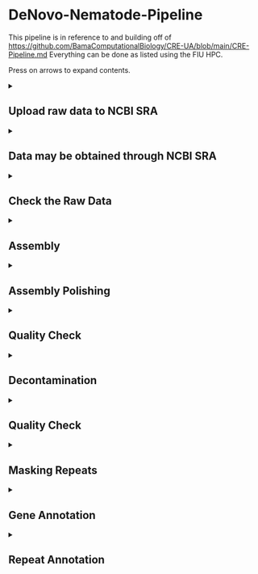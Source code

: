 # DeNovo-Nematode-Pipeline
This pipeline is in reference to and building off of https://github.com/BamaComputationalBiology/CRE-UA/blob/main/CRE-Pipeline.md
Everything can be done as listed using the FIU HPC. 

Press on arrows to expand contents.


<details>
<summary>
	
## Upload raw data to NCBI SRA
</summary>

It is a good idea to upload your raw reads to the Sequence Read Archive (SRA) so that it is stored off your system and you can come back and download it if needed. You may also place an embargo on it so that the data will not be public until your paper is published. This is also a good idea because it may take a month to process and you don't want to be worried about this while also trying to publish (most journals require the raw data to be available during the time of review).

</details>

<details>
<summary>
	
## Data may be obtained through NCBI SRA
</summary>

**Nanopore:**
```
module load sratoolkit-3.0.0
```

Go to NCBI SRA and search _Oscheius_. use the filters at the side to narrow it down to genome and nanopore reads. Find the sra ID for _Oscheius_ sp.G, the number is **SRR16242712**

```
fasterq-dump SRR16242712
#this will take a while and give you no feedback so just believe it will work.
```

If successful you should have a file named SRR16242712.fastq with 18G of data. Type ls -lh to see this.

**Illumina:**

```
fasterq-dump SRR16242711
```
If successful you should have a file named SRR16242711_1.fastq and SRR16242711_2.fastq both with 5.4G of data. Type ls -lh to see this.

</details>

<details>
<summary> 

## Check the Raw Data
</summary>

<details>
<summary>fastqc</summary>

What is the smallest read?

What is the largest read?

What is the median read length?

What is the theoretical coverage of the genome (Size of genome/(median read legth * number of reads)) OR (size of genome/file size)

Are there adapter sequences you may need to trim? If there are you should use a software like Trimmomatic or Trimgalore to trim the adapter sequences off and run fastqc again. Trimgalore is a module on the HPC but Trimmomatic will have to be installed by the user.

</details>

<details>
<summary>k-mer counting</summary>
</details>
 
</details>

<details>
<summary>
	
## Assembly
</summary>

It is a good idea to try multiple assembly methods and compare to choose the 'best' one. Best typically means most complete and contiguous. You could try with different softwares, different input data, and different amounts of input data. You can then use that 'best' one for annotation. 

We have tried assembly with:

* flye

* nextdenovo

* verkko

* hifiasm


Flye and nextdenovo use ONT and illumina data. Verkko and hifiasm use pacbio and ONT. 


--------------------------------------------------------------------------------------------------------------------------------------------------------------

<details>
<summary>nextDenovo</summary>

https://github.com/Nextomics/NextDenovo

Between flye and nextdenovo, we find nextDenovo to generally be better and more contiguous.
```
#create the input file
ls SRR16242712.fastq > input.fofn
```

```
#create the configuration file for assembly
vi run.cfg
```

Press[i] for insert and copy and paste the below section (this was obtained by going to nextDenovo documentation and copying the run.cfg file. Then we correct a few lines for our data, like genome size for example. If you don't know the genome size you can estimate it from a related species or use the option auto.

```
[General]
job_type = local
job_prefix = nextDenovo
task = all
rewrite = yes
deltmp = yes
parallel_jobs = 20
input_type = raw
read_type = ont # clr, ont, hifi
input_fofn = input.fofn
workdir = PB127

[correct_option]
read_cutoff = 1k
genome_size = 120M # estimated genome size, I know because I've already assembled this one
sort_options = -m 20g -t 15
minimap2_options_raw = -t 8
pa_correction = 3
correction_options = -p 15

[assemble_option]
minimap2_options_cns = -t 8
nextgraph_options = -a 1
```

Save by pressing [esc], type ':wq' and press [enter]

```
#create the script to run nextDenovo and create an assembled genome
vi assemble.sh
```

Press [i] for insert mode and copy the below script

```
#!/bin/bash

#SBATCH --account iacc_jfierst
#SBATCH --qos highmem1
#SBATCH --partition highmem1
#SBATCH --output=out_%assemble.log
#SBATCH --mail-user=vegge003@fiu.edu 	#use your own email instead
#SBATCH --mail-type=ALL

module load nextDenovo-2.5.0

nextDenovo run.cfg
```

Save by pressing [esc], type ':wq' and press [enter]


Run the script with: 
```
sbatch assemble.sh
```

To see if your job is running type the following command:
```
squeue --me
```

There is a common issue some face and you may need to load modules before you run the script. In which case use:
```
module load nextDenovo-2.5.0
sbatch assemble.sh
```

The final assembly result is at 03.ctg_graph/nd.asm.fasta

Basic statistics for the assembly are at 03.ctg_graph/nd.asm.fasta.stat
</details>

<details>
	<summary>Flye</summary>
	

https://canu.readthedocs.io/en/latest/quick-start.html#quickstart

The Canu module is available on HPC but I run into a problem with java when trying to use the module. Additionally, Flye is not available, and we don't use these programs enough to request their download. Thus, I've just created conda environments for these. You can try using the anaconda module on HPC (module load anaconda2), but I downloaded my own anaconda a long time ago. You can get the linux version of anaconda here: https://www.anaconda.com/download
Miniconda or Mamba probably work too, I just haven't tried.


Get Canu
```
conda create -n canu
conda activate canu
	#if conda activate doesn't work, try source activate
conda install -c bioconda canu
```

Create script
```
vi canu_correction.sh
```
Hit [i] for insertion mode and copy/paste the following:

```
#!/bin/bash

#SBATCH --account iacc_jfierst
#SBATCH --qos highmem1
#SBATCH --partition highmem1
#SBATCH --output=out_%canu_correct.log
#SBATCH --mail-user=vegge003@fiu.edu   #use your own email
#SBATCH --mail-type=ALL

#conda activate canu

canu -correct -p PB127_canu -d canu_out genomeSize=120M useGrid=false -nanopore-raw ./SRR16242712.fastq
```

Save by pressing [esc], type ':wq' and press [enter]


Run the script with: 
```
sbatch canu_correction.sh
```

To see if your job is running type the following command:
```
squeue --me
```

This job took 2.5 days to finish, but could be sped up by giving it more resources. Try adding "#SBATCH -n 8" and "#SBATCH --mem=128G" to the script.

The output is in canu_out. The corrected reads are the file: *.correctedReads.fasta.gz

However, an error is thrown because some of the read names match in the first column. To fix this we unzip the file, and replace the spaces with underscores so that the whole column is one long name. 

```
gunzip *.correctedReads.fasta.gz
cat *.correctedReads.fasta | sed 's/ /_/g' > correctedReads2.fasta
```

-----------------------------------------------------------------------------------------------------------------------------------------------------------

https://github.com/fenderglass/Flye

Get Flye
```
conda create -n flye
conda activate flye
	#if conda activate doesn't work, try source activate
conda install -c bioconda flye
```

Create the script
```
vi flye_assemble.sh
```

Hit [i] for insertion mode and copy/paste the following:
```
#!/bin/bash

#SBATCH --account iacc_jfierst
#SBATCH --qos highmem1
#SBATCH --partition highmem1
#SBATCH --output=out_%assembly.log
#SBATCH --mail-user=vegge003@fiu.edu   #use your own email
#SBATCH --mail-type=ALL

#conda activate flye    

flye --nano-corr ./canu_out/PB127_canu.correctedReads2.fasta -o flye_assembly -t 8 --genome-size 120M
```
Save and exit by pressing [esc], typing ":wq" and then [enter]

Run the script with: 
```
sbatch flye_assemble.sh
```

To see if your job is running type the following command:
```
squeue --me
```

The final assembly is in ./flye_assembly/assembly.fasta

This took approximately 4hrs to assemble a worm genome ~100Mb

</details>

Before starting Verkko or hifiasm, you may want to select for ultra-long ONT reads (50kb and up). You can do this with awk:
```
awk 'BEGIN {RS = "@"; ORS = ""} NR > 1 {getline seq; getline sep; getline qual; if (length(seq) >= MIN_SIZE) print "@"$0, seq, sep, qual}' MIN_SIZE=50000 ontReads.fastq > filteredONT.fastq
```

<details>
	<summary>Verkko</summary>

https://github.com/marbl/verkko

Verkko does not do well with little coverage.

Install Verkko with Conda:
```
conda create -n verkko -c conda-forge -c bioconda -c defaults verkko
conda activate verkko
	#if conda activate doesn't work, try source activate
```

Create the script:
```
vi verkko.sh
```

Press[i] for instertion and copy/paste the following:
```
#!/bin/bash

#SBATCH --account iacc_jfierst
#SBATCH --qos highmem1
#SBATCH --partition highmem1
# Number of nodes
#SBATCH -N 1

# Number of tasks
#SBATCH -n 16

#SBATCH --output=out_verkko.log
#SBATCH --mail-user=vegge003@fiu.edu   #use your own email
#SBATCH --mail-type=ALL

#conda activate verkko 

export VERKKO=/your/path/to/verkko/bin

verkko -d <work-directory> --hifi <hifi-fastq-files> --nano <ont-fastq-files>
```
Save and exit by pressing [esc], typing ":wq" and then [enter]

Run the script with: 
```
sbatch verkko.sh
```

To see if your job is running type the following command:
```
squeue --me
```

The SnakeMake script that Verkko runs on specifies 4CPUs, thus an error will occur if you are trying to run it on HPC without specifying the cores (#SBATCH -n 16)

The assembly is in the output directory and named assembly.fasta

This takes about 2 hours to complete on a worm genome (~100Mb)
 
</details>

<details>
	<summary>Hifiasm</summary>

https://github.com/chhylp123/hifiasm

https://hifiasm.readthedocs.io/en/latest/faq.html

Install Hifiasm with git or conda:

Git
```
git clone https://github.com/chhylp123/hifiasm
cd hifiasm
make
```

Conda
```
conda create -n hifiasm
conda activate hifiasm
	#if conda activate doesn't work, try source activate
conda install -c bioconda hifiasm
```

Create the script:
```
vi hifiasm_assembly.sh
```

Press[i] for instertion and copy/paste the following:
```
#!/bin/bash

#SBATCH --account iacc_jfierst
#SBATCH --qos highmem1
#SBATCH --partition highmem1
#SBATCH --output=out_hifi.log
#SBATCH --mail-user=vegge003@fiu.edu  #insert your own email
#SBATCH --mail-type=ALL


#pacbio reads only
hifiasm -o sample.asm -t 32 /path/to/hifi_reads.fastq


#pacbio with nanopore reads over 50kb
hifiasm -o sample.asm -t 32 --ul /path/to/filteredONT.fastq /path/to/hifi_reads.fastq

#if you installed with git then you need to include the full path to hifiasm
#make sure to comment out the option you do not want
#if you have it installed as a conda environment, make sure to load the environment before running the script
```

Save and exit by pressing [esc], typing ":wq" and then [enter]

Run the script with: 
```
sbatch hifiasm_assembly.sh
```

To see if your job is running type the following command:
```
squeue --me
```
Takes about 1 hour on a 100Mb worm genome. 

When complete, your assembly files are .gfa files, which are information about the overlap graphs. To change them into fasta files you can use awk:
```
awk '/^S/{print ">"$2;print $3}' test.p_ctg.gfa > test.p_ctg.fa
```

</details>

</details>


<details>
<summary>
	
## Assembly Polishing
</summary>

Illumina has a higher base calling accuracy than nanopore (although nanopore may be catching up soon). Therefore we "polish" the assembly by correcting the long read assembly with Illumina short read data. 

---------------------------------------------------------------------------------------------------------------------------------------------------------------

If you assembled with NextDenovo, proceed with NextPolish. If you assembled with Flye, proceed with Pilon.

<details>
<summary>NextPolish</summary>

https://github.com/Nextomics/NextPolish
```
#create the input file
ls SRR16242711_1.fastq SRR16242711_2.fastq > sgs.fofn
```

Modify the run.cfg file by typing 'vi run.cfg' and hit [i] for insert. Delete the existing code and copy/paste the following:

```
[General]
job_type = local
job_prefix = nextPolish
task = best
rewrite = yes
rerun = 3
parallel_jobs = 6
multithread_jobs = 5
genome = /your/path/to/03.ctg_graph/nd.asm.fasta #genome file
genome_size = 120M
workdir = ./01_rundir
polish_options = -p {multithread_jobs}

[sgs_option]
sgs_fofn = ./sgs.fofn
sgs_options = -max_depth 100 -bwa
```

Create a script for polishing by typing 'vi polish.sh', hit [i] for insert, and copy/paste the following:

```
#!/bin/bash

#SBATCH --account iacc_jfierst
#SBATCH --qos highmem1
#SBATCH --partition highmem1
#SBATCH --output=out_%polish.log
#SBATCH --mail-user=vegge003@fiu.edu   #use your email
#SBATCH --mail-type=ALL

module load nextPolish-1.4.0   #might need to load before running script

nextPolish run.cfg
```

Run the script. The output will be a file with pid***** and a directory named 01_rundir. The directory contains genome.nextpolish.fasta (the polished genome) and genome.nextpolish.fasta.stat (stats about the corrections made). Please rename the file if working with multiple genomes because all will come out with the same name and it could get confusing. 

</details>

<details>
<summary>Pilon</summary>

https://github.com/broadinstitute/pilon

Create the script:
```
vi pilon.sh
```

Hit [i] for insertion mode and copy/paste the following:
```
#!/bin/bash

#SBATCH --account iacc_jfierst
#SBATCH --qos highmem1
#SBATCH --partition highmem1
#SBATCH --output=out_%pilon.log
#SBATCH --mail-user=vegge003@fiu.edu   #use your own email
#SBATCH --mail-type=ALL

module load pilon-1.22-gcc-8.2.0-33xdiwt

FORWARD=[PATH TO FASTQ_1]
REVERSE=[PATH TO FASTQ_2]
LINE_NAME=PB127 ## YOUR LINE
mkdir ./pilon_out/

## ROUND 1 ##
GENOME=[ path to assembled genome]
#index genome 
bwa index ${GENOME}
#align reads
bwa mem -t 8 -M ${GENOME} ${FORWARD} ${REVERSE}  > ./pilon_out/bwa.sam
#sam to bam
samtools view -Sb ./pilon_out/bwa.sam > ./pilon_out/bwa.bam
##Sort and index the BAM 
samtools sort ./pilon_out/bwa.bam -o ./pilon_out/bwa.sort
samtools index ./pilon_out/bwa.sort

##Pilon it 
java -Xmx12G -jar /share/apps/bioinfoJava/pilon-1.22.jar --genome ${GENOME} --frags ./pilon_out/bwa.sort --output ./pilon_out/${LINE_NAME}_pilon1

## ROUND 2 ##
GENOME=./pilon_out/${LINE_NAME}_pilon1.fasta 
#index genome 
bwa index ${GENOME}
#align reads
bwa mem -t 8 -M ${GENOME} ${FORWARD} ${REVERSE}  > ./pilon_out/bwa.sam
#sam to bam
samtools view -Sb ./pilon_out/bwa.sam > ./pilon_out/bwa.bam
##Sort and index the BAM 
samtools sort ./pilon_out/bwa.bam -o ./pilon_out/bwa.sort
samtools index ./pilon_out/bwa.sort


##Pilon it 
java -Xmx12G -jar /share/apps/bioinfoJava/pilon-1.22.jar --genome ${GENOME} --frags ./pilon_out/bwa.sort --output ./pilon_out/${LINE_NAME}_pilon2


## ROUND 3 ##
GENOME=./pilon_out/${LINE_NAME}_pilon2.fasta 
#index genome 
bwa index ${GENOME}
#align reads
bwa mem -t 8 -M ${GENOME} ${FORWARD} ${REVERSE}  > ./pilon_out/bwa.sam
#sam to bam
samtools view -Sb ./pilon_out/bwa.sam > ./pilon_out/bwa.bam
##Sort and index the BAM 
samtools sort ./pilon_out/bwa.bam -o ./pilon_out/bwa.sort
samtools index ./pilon_out/bwa.sort

##Pilon it 
java -Xmx12G -jar /share/apps/bioinfoJava/pilon-1.22.jar --genome ${GENOME} --frags ./pilon_out/bwa.sort --output ./pilon_out/${LINE_NAME}_pilon3



## ROUND 4 ##
GENOME=./pilon_out/${LINE_NAME}_pilon3.fasta 
#index genome 
bwa index ${GENOME}
#align reads
bwa mem -t 8 -M ${GENOME} ${FORWARD} ${REVERSE}  > ./pilon_out/bwa.sam
#sam to bam
samtools view -Sb ./pilon_out/bwa.sam > ./pilon_out/bwa.bam
##Sort and index the BAM 
samtools sort ./pilon_out/bwa.bam -o ./pilon_out/bwa.sort
samtools index ./pilon_out/bwa.sort

##Pilon it 
java -Xmx12G -jar /share/apps/bioinfoJava/pilon-1.22.jar --genome ${GENOME} --frags ./pilon_out/bwa.sort --output ./:pilon_out/${LINE_NAME}_pilon4
```

</details>

</details>

<details>

<summary>
	
## Quality Check
</summary>

We use QUAST and BUSCO to check the quality of our genome assemblies. There are two ways of doing this: module load from the hpc, or creating a conda environment. 

**BUSCO**

We need to download the nematode dataset so that we can run busco in offline mode. 

```
wget --no-check-certificate https://busco-data.ezlab.org/v5/data/lineages/nematoda_odb10.2020-08-05.tar.gz
tar -xvzf nematoda_odb10.2020-08-05.tar.gz
```

type 'vi busco.sh' to create a script, hit [i], and copy/paste the lines below:

```
#!/bin/bash

#SBATCH --account iacc_jfierst
#SBATCH --qos highmem1
#SBATCH --partition highmem1
#SBATCH --output=out_%busco.log
#SBATCH --mail-user=vegge003@fiu.edu  #use your email
#SBATCH --mail-type=ALL


module load quast-5.2.0 	#might need to load before running script

export AUGUSTUS_CONFIG_PATH="/your/path/to/Augustus"

busco -c 4 -m genome -i /your/path/to/01_rundir/genome.nextpolish.fasta -o busco_PB127 --offline --lineage_dataset /home/data/jfierst/your_username/nematoda_odb10
```
Notice the AUGUSTUS_CONFIG_PATH. We need to copy the augustus directory, give it write permissions, and tell the program the path to that directory. 

```
cp -R /home/data/jfierst/veggers/programs/Augustus/config /your/path/.
cd Augustus
chmod +777 *  #this is a easy but unsafe way to make sure all directories within the directory Augustus each have all permissions. This will take some time.
```
Edit the script to include your path to Augustus and run the script. BUSCO may take multiple hours to run but should not take longer than a day. Your output will be a short_summary*.txt file.

**QUAST**


```
#!/bin/bash

#SBATCH --account iacc_jfierst
#SBATCH --qos highmem1
#SBATCH --partition highmem1
#SBATCH --output=out_%quast.log
#SBATCH --mail-user=vegge003@fiu.edu    #use your own email
#SBATCH --mail-type=ALL

module load quast-5.2.0  #may need to load before running script

quast.py -t 4 --eukaryote --plots-format pdf /your/path/to/01_rundir/genome.nextpolish.fasta -o ./PB127_quast/
```

QUAST only takes a minute or two and the output is in the directory PB127_quast. The file report.txt gives you basic genome assembly stats like GC content, N50, # contigs, etc. 

The html files are files that display the information in a graphical way using icarus viewer. To view these files, you need to download them to your local machine and then click to open them.

OPTION 1: use HPC GUI

If you are using the web browser HPC access, then navigate to the files tab. Type the path to the directory with the file you want to download, select the file, and click download.

OPTION 2: using HPC from computer terminal

```
#logout of the hpc
exit

#connect to hpc using sftp (secure file transfer)
sftp username@hpclogin01.fiu.edu

get /path/to/file.html

#logout of hpc
exit
```

The .html file should now be in your home directory of your local machine.

</details>

<details>

 <summary>
	 
## Decontamination
</summary>

 **SIDR**
 
 https://pypi.org/project/SIDR/
 
**It is still in progress and experimental.**

To decontaminate our genomes we use SIDR, a machine learning program genereated by our lab that takes raw fasta/fastq files, runs blast, creates alignments, and generates various statistics about coverage, gc content, and length. This table is then fed into xgboost to predict contaminants. The link above takes you to the 2018 version in python. The code provided in this project uses linux commands and R; however it is in progress to be coded in a different language to make it faster and more efficient. The Fierst lab is also working on updating the machine learning method used.  

The output of SIDR is two fasta files: keptcontigs.fa and contaminant contigs.fa

</details>

<details>

 <summary>
	 
## Quality Check
</summary>

Using the kept contigs.fa, it is good to repeat the QUAST and BUSCO measures for the assembly to make sure there haven't been crazy changes, or if so, then why.

Modify your busco and quast scripts so that instead of /your/path/to/nextpolish.fa, it is changed to /your/path/to/keptcontigs.fa

</details>


<details>

 <summary>
	 
## Masking Repeats
</summary>

**RepeatMasker/Modeler**

https://github.com/Dfam-consortium/RepeatModeler

If the assembly is good to go, we can begin preliminary repeat annotation. This first strp uses repeatModeler/Masker to mask repeat regions of the genome and make gene annotation easier. This is just a first pass, which creates a library of repeats found in the genome. 

Install repeatModeler/Masker with TE-tools container: https://github.com/Dfam-consortium/TETools
RepeatMasker is installed on the HPC, so alternatively you can try module load RepeatMasker-4.1.0

```
#Get the container
curl -sSLO https://github.com/Dfam-consortium/TETools/raw/master/dfam-tetools.sh
chmod +x dfam-tetools.sh

#Activate the container
./dfam-tetools.sh
```


Run commands one by one in container. If I remember correctly, the BuildDatabase command takes the longest (~12 hours on a 100Mb genome, ~20% repeats)
```
#Build the database
BuildDatabase -name [species_name] [genome.fasta]

#Run RepeatModeler for de novo repeat identification and characterization
RepeatModeler -pa 8 -database [species_name]

#Use the queryRepeatDatabase.pl script inside RepeatMasker/util to extract Rhabditida repeats
queryRepeatDatabase.pl -species rhabditida | grep -v "Species:" > Rhabditida.repeatmasker

#Combine the files to create a library of de novo and known repeats
cat RM*/consensi.fa.classified Rhabditida.repeatmasker > [species_name].repeats

#exit the container
exit
```

Mask the repeats from the library you just generated. 
```
#Module load RepeatMasker
module load RepeatMasker-4.1.0

#Mask the genome of known repeats
RepeatMasker -lib [species_name].repeats -pa 8 -xsmall -nolow [keptcontigs.fasta] 
```
-nolow / -l(ow)

With the option -nolow or -l(ow) only interspersed repeats are masked. By default simple tandem repeats and low complexity (polypurine, AT-rich) regions are masked besides the interspersed repeats. For database searches the default setting is recommended, but sometimes, e.g. when using the masked sequence to predict the presence of exons, it may be better to skip the low complexity masking.


-xsmall 

Returns repetitive regions in lowercase (soft masking) instead of replacing with N's (hard masking). Non-repeat regions remain in uppercase.


-pa

Stands for parallel, for multiprocessing, runs 8 sequences at a time. 


The output of RepeatMasker is *.masked

Also, remember that the output of RepeatModeler (custom library) is in RM*/consensi.fa.classified
Or, if you want a broader library, [species].repeats

</details>


<details>

 <summary>
	 
## Gene Annotation

</summary>

**STAR**

https://www.ncbi.nlm.nih.gov/pmc/articles/PMC3530905/

Used to align the rna reads to the genome for better prediction of protein coding regions.

```
#!/bin/bash

#SBATCH --account iacc_jfierst
#SBATCH --qos highmem1
#SBATCH --partition highmem1
#SBATCH --output=out_star
#SBATCH --mail-user=your@email.com
#SBATCH --mail-type=ALL

module load star-2.7.9a

# Generate genome index
STAR \
    --runThreadN 12 --runMode genomeGenerate --genomeDir [species]_STAR \
    --genomeSAindexNbases 12 --genomeFastaFiles /path/to/keptcontigs.masked

# Map the reads
STAR \
    --runThreadN 12 --genomeDir [species]_STAR --outSAMtype BAM Unsorted --twopassMode Basic \
    --readFilesIn /path/to/rna_1.fastq /path/to/rna_2.fastq
```

The output is an Aligned.out.bam file which will be used in BRAKER, a.k.a the next step.

**BRAKER3**

https://github.com/Gaius-Augustus/BRAKER

BRAKER3 is incorporating RNA and Protein Data using GeneMark-ETP and AUGUSTUS. It is used for protein predictions and de novo protein annotations, but is heavily reliant on the data you give it. 

BRAKER is one of the hardest programs to install on the HPC as it has so many dependancies. It is probably easier to install on a local machine. It is also conda-able, however I've never been able to get the conda braker env to work.

```
#!/bin/bash

#SBATCH --account iacc_jfierst
#SBATCH --qos highmem1
#SBATCH --partition highmem1
#SBATCH --output=out_braker3.log
#SBATCH --mail-user=your@email.com
#SBATCH --mail-type=ALL

export AUGUSTUS_CONFIG_PATH=/path/to/Augustus/config
export GENEMARK_PATH=/path/to/GeneMark-ETP/bin
export PROTHINT_PATH=/path/to/GeneMark-ETP/bin/gmes/ProtHint/bin
export TSEBRA_PATH=/path/to/TSEBRA/bin
export STRINGTIE_PATH=/path/to/stringtie

/path/to/braker.pl \
 --workingdir ./[sample]_braker3 \
 --species [species_name] \
 --genome /path/to/keptcontigs.masked \
 --prot_seq /path/to/protein.fa \
 --bam /path/to/Aligned.out.bam \
 --softmasking
```


**AGAT**

https://github.com/NBISweden/AGAT

AGAT is used to covert the .gtf output file from BRAKER, to a .gff3 file format. It also calculates some basic statistics such as gene count.

Install with conda

```
#!/bin/bash

#SBATCH --account iacc_jfierst
#SBATCH --qos highmem1
#SBATCH --partition highmem1
#SBATCH --output=out_%braker3_agat.log
#SBATCH --mail-user=your@email.com
#SBATCH --mail-type=ALL

#combined fasta and protein
agat_convert_sp_gxf2gxf.pl -g /path/to/[sample]_braker.gtf -o [sample]_braker3.gff3
agat_sp_statistics.pl --gff /path/to/[sample]_braker3.gff3 \
        -f /path/to/keptcontigs.masked \
        -o [sample]_AGATstats

```


**InterProScan**

https://interproscan-docs.readthedocs.io/en/latest/

InterProScan scans the InterPro database to predict protein function and domains.

```
#!/bin/bash

#SBATCH --account iacc_jfierst
#SBATCH --qos highmem1
#SBATCH --partition highmem1
#SBATCH -n 8
#SBATCH --output=out_InterProScan.log
#SBATCH --mail-user=your@email.com
#SBATCH --mail-type=ALL


module load jdk1.8.0_241
module load interproscan-5.55
module load perl-5.34.0-gcc-8.2.0-b5u622f

/home/applications/interproscan/interproscan-5.33-72.0/interproscan.sh -i /path/to/protein.fa -f tsv -dp -goterms -pa
```


 
</details>






<details>

 <summary>
	 
## Repeat Annotation
</summary>

**EDTA**

https://github.com/oushujun/EDTA

A de novo repeat annotation program that creates a high-quality non-redundant TE consensus library. While it can run given only a genome fasta file, we also provide the input files:

1) CDS, created from BRAKER output
2) BED of known gene positions, created from BRAKER output
3) Curated TE library, created from RepeatModeler output

I did a manual installation of EDTA, however it is conda-able. As of 11/29/2023 it was not available as a module on the hpc.

```
#!/bin/bash

#SBATCH --account iacc_jfierst
#SBATCH --qos highmem1
#SBATCH --partition highmem1
#SBATCH --output=out_edta.log
#SBATCH --mail-user=your@email.com
#SBATCH --mail-type=ALL

perl /path/to/EDTA.pl --genome /path/to/keptcontigs.fasta --cds /path/to/protein.fasta --curatedlib /path/to/[species_name].repeats --exclude /path/to/genes.bed --overwrite 1 --sensitive 1 --anno 1 --evaluate 1 --threads 10
```


There are many output files generated by EDTA. 

*.mod.EDTA.TElib.fa is the curated consensus library

*.mod.EDTA.TEanno.gff3 contains all TE annotations, including redundant and fragmented sequences

*.mod.EDTA.TEanno.sum is the summary file for whole genome TE annotation

</details>
